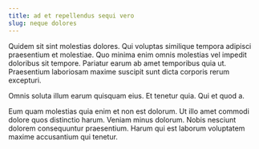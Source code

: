 ```yaml
---
title: ad et repellendus sequi vero
slug: neque dolores
---
```


Quidem sit sint molestias dolores. Qui voluptas similique tempora adipisci praesentium et molestiae. Quo minima enim omnis molestias vel impedit doloribus sit tempore. Pariatur earum ab amet temporibus quia ut. Praesentium laboriosam maxime suscipit sunt dicta corporis rerum excepturi.

Omnis soluta illum earum quisquam eius. Et tenetur quia. Qui et quod a.

Eum quam molestias quia enim et non est dolorum. Ut illo amet commodi dolore quos distinctio harum. Veniam minus dolorum. Nobis nesciunt dolorem consequuntur praesentium. Harum qui est laborum voluptatem maxime accusantium qui tenetur.
